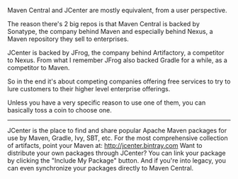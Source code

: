 

<!--
 * @version:
 * @Author:  StevenJokess https://github.com/StevenJokess
 * @Date: 2020-11-13 19:19:52
 * @LastEditors:  StevenJokess https://github.com/StevenJokess
 * @LastEditTime: 2020-11-13 19:20:34
 * @Description:
 * @TODO::
 * @Reference:https://stackoverflow.com/questions/25137263/what-is-included-in-jcenter-repository-in-gradle
-->

Maven Central and JCenter are mostly equivalent, from a user perspective.

The reason there's 2 big repos is that Maven Central is backed by Sonatype, the company behind Maven and especially behind Nexus, a Maven repository they sell to enterprises.

JCenter is backed by JFrog, the company behind Artifactory, a competitor to Nexus. From what I remember JFrog also backed Gradle for a while, as a competitor to Maven.

So in the end it's about competing companies offering free services to try to lure customers to their higher level enterprise offerings.

Unless you have a very specific reason to use one of them, you can basically toss a coin to choose one.

---

JCenter is the place to find and share popular Apache Maven packages for use by Maven, Gradle, Ivy, SBT, etc. For the most comprehensive collection of artifacts, point your Maven at: http://jcenter.bintray.com Want to distribute your own packages through JCenter? You can link your package by clicking the "Include My Package" button. And if you're into legacy, you can even synchronize your packages directly to Maven Central.

